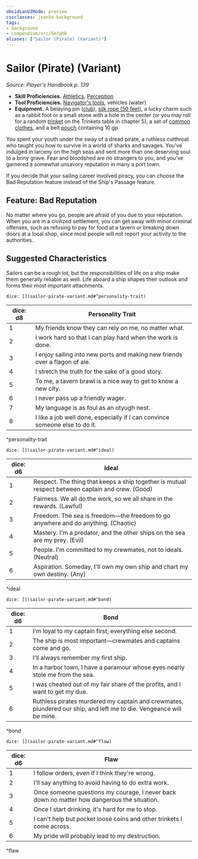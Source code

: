 ```yaml
---
obsidianUIMode: preview
cssclasses: json5e-background
tags:
- background
- compendium/src/5e/phb
aliases: ["Sailor (Pirate) (Variant)"]
---
```

# Sailor (Pirate) (Variant)
*Source: Player's Handbook p. 139*  

- **Skill Proficiencies.** [Athletics](2-Mechanics/CLI/rules/skills.md#Athletics), [Perception](2-Mechanics/CLI/rules/skills.md#Perception)  
- **Tool Proficiencies.** [Navigator's tools](2-Mechanics/CLI/items/navigators-tools.md), vehicles (water)  
- **Equipment.** A belaying pin ([club](2-Mechanics/CLI/items/club.md)), [silk rope (50 feet)](2-Mechanics/CLI/items/silk-rope-50-feet.md), a lucky charm such as a rabbit foot or a small stone with a hole in the center (or you may roll for a random [trinket](2-Mechanics/CLI/items/trinket.md) on the Trinkets table in chapter 5), a set of [common clothes](2-Mechanics/CLI/items/common-clothes.md), and a belt [pouch](2-Mechanics/CLI/items/pouch.md) containing 10 gp  

You spent your youth under the sway of a dread pirate, a ruthless cutthroat who taught you how to survive in a world of sharks and savages. You've indulged in larceny on the high seas and sent more than one deserving soul to a briny grave. Fear and bloodshed are no strangers to you, and you've garnered a somewhat unsavory reputation in many a port town.

If you decide that your sailing career involved piracy, you can choose the Bad Reputation feature instead of the Ship's Passage feature.

## Feature: Bad Reputation

No matter where you go, people are afraid of you due to your reputation. When you are in a civilized settlement, you can get away with minor criminal offenses, such as refusing to pay for food at a tavern or breaking down doors at a local shop, since most people will not report your activity to the authorities.

## Suggested Characteristics

Sailors can be a rough lot, but the responsibilities of life on a ship make them generally reliable as well. Life aboard a ship shapes their outlook and forms their most important attachments.

`dice: [](sailor-pirate-variant.md#^personality-trait)`

| dice: d8 | Personality Trait |
|----------|-------------------|
| 1 | My friends know they can rely on me, no matter what. |
| 2 | I work hard so that I can play hard when the work is done. |
| 3 | I enjoy sailing into new ports and making new friends over a flagon of ale. |
| 4 | I stretch the truth for the sake of a good story. |
| 5 | To me, a tavern brawl is a nice way to get to know a new city. |
| 6 | I never pass up a friendly wager. |
| 7 | My language is as foul as an otyugh nest. |
| 8 | I like a job well done, especially if I can convince someone else to do it. |
^personality-trait

`dice: [](sailor-pirate-variant.md#^ideal)`

| dice: d6 | Ideal |
|----------|-------|
| 1 | Respect. The thing that keeps a ship together is mutual respect between captain and crew. (Good) |
| 2 | Fairness. We all do the work, so we all share in the rewards. (Lawful) |
| 3 | Freedom. The sea is freedom—the freedom to go anywhere and do anything. (Chaotic) |
| 4 | Mastery. I'm a predator, and the other ships on the sea are my prey. (Evil) |
| 5 | People. I'm committed to my crewmates, not to ideals. (Neutral) |
| 6 | Aspiration. Someday, I'll own my own ship and chart my own destiny. (Any) |
^ideal

`dice: [](sailor-pirate-variant.md#^bond)`

| dice: d6 | Bond |
|----------|------|
| 1 | I'm loyal to my captain first, everything else second. |
| 2 | The ship is most important—crewmates and captains come and go. |
| 3 | I'll always remember my first ship. |
| 4 | In a harbor town, I have a paramour whose eyes nearly stole me from the sea. |
| 5 | I was cheated out of my fair share of the profits, and I want to get my due. |
| 6 | Ruthless pirates murdered my captain and crewmates, plundered our ship, and left me to die. Vengeance will be mine. |
^bond

`dice: [](sailor-pirate-variant.md#^flaw)`

| dice: d6 | Flaw |
|----------|------|
| 1 | I follow orders, even if I think they're wrong. |
| 2 | I'll say anything to avoid having to do extra work. |
| 3 | Once someone questions my courage, I never back down no matter how dangerous the situation. |
| 4 | Once I start drinking, it's hard for me to stop. |
| 5 | I can't help but pocket loose coins and other trinkets I come across. |
| 6 | My pride will probably lead to my destruction. |
^flaw